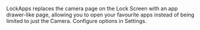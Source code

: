 LockApps replaces the camera page on the Lock Screen with an app drawer-like page, allowing you to open your favourite apps instead of being limited to just the Camera. Configure options in Settings.

